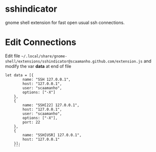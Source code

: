 # sshindicator
gnome shell extension for fast open usual ssh connections.


# Edit Connections


Edit file `~/.local/share/gnome-shell/extensions/sshindicator@scaamanho.github.com/extension.js` and
modify the var **data** at end of file


```
let data = [{
		name: "SSH 127.0.0.1",
		host: "127.0.0.1",
		user: "scaamanho",
		options: ["-X"]
	},
	{
		name: "SSH[22] 127.0.0.1",
		host: "127.0.0.1",
		user: "scaamanho",
		options: ["-X"],
		port: 22
	},
	{
		name: "SSH[USR] 127.0.0.1",
		host: "127.0.0.1"
	}];
	```